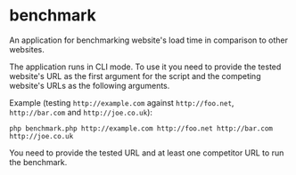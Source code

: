 # benchmark
An application for benchmarking website's load time in comparison to other websites.

The application runs in CLI mode. To use it you need to provide the tested website's URL as the first argument for the script and the competing website's URLs as the following arguments.

Example (testing `http://example.com` against `http://foo.net`, `http://bar.com` and `http://joe.co.uk`):

`php benchmark.php http://example.com http://foo.net http://bar.com http://joe.co.uk`

You need to provide the tested URL and at least one competitor URL to run the benchmark.
